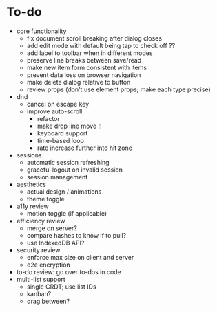 # To-do

- core functionality
  - fix document scroll breaking after dialog closes
  - add edit mode with default being tap to check off ??
  - add label to toolbar when in different modes
  - preserve line breaks between save/read
  - make new item form consistent with items
  - prevent data loss on browser navigation
  - make delete dialog relative to button
  - review props (don't use element props; make each type precise)
- dnd
  - cancel on escape key
  - improve auto-scroll
    - refactor
    - make drop line move !!
    - keyboard support
    - time-based loop
    - rate increase further into hit zone
- sessions
  - automatic session refreshing
  - graceful logout on invalid session
  - session management
- aesthetics
  - actual design / animations
  - theme toggle
- a11y review
  - motion toggle (if applicable)
- efficiency review
  - merge on server?
  - compare hashes to know if to pull?
  - use IndexedDB API?
- security review
  - enforce max size on client and server
  - e2e encryption
- to-do review: go over to-dos in code
- multi-list support
  - single CRDT; use list IDs
  - kanban?
  - drag between?
